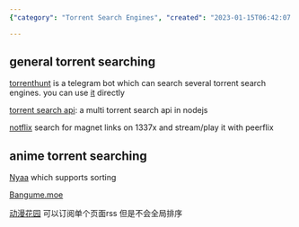 ```yaml
---
{"category": "Torrent Search Engines", "created": "2023-01-15T06:42:07.935Z", "date": "2023-01-15 06:42:07", "description": "This article discusses various Torrent Search Engines and bots, specifically focusing on general and anime torrent searching. It highlights tools like Torrenthunt, a Telegram bot for multi-torrent searching, the Torrent Search API in NodeJS, Notflix for magnet links on 1337x with Peerflix, Nyaa for sorting anime torrents, Bangume.moe, and DongmanhuaYuan (动漫花园) with RSS subscription capabilities but lacking global sorting.", "modified": "2023-01-17T12:53:27.324Z", "tags": ["torrent search engines", "anime torrent searching", "Torrenthunt", "Telegram bot", "multi-torrent searching", "Torrent Search API", "NodeJS", "Notflix", "Peerflix", "1337x", "Nyaa", "Bangume.moe", "DongmanhuaYuan (动漫花园)", "RSS subscription", "global sorting"], "title": "torrent search engines"}

---
```


## general torrent searching

[torrenthunt](https://github.com/hemantapkh/TorrentHunt) is a telegram bot which can search several torrent search engines. you can use [it](https://t.me/TorrentHuntBot?start=github) directly

[torrent search api](https://github.com/JimmyLaurent/torrent-search-api): a multi torrent search api in nodejs

[notflix](https://github.com/Bugswriter/notflix) search for magnet links on 1337x and stream/play it with peerflix

## anime torrent searching

[Nyaa](https://nyaa.si/) which supports sorting

[Bangume.moe](https://Bangume.moe)

[动漫花园](https://dmhy.anoneko.com/) 可以订阅单个页面rss 但是不会全局排序
